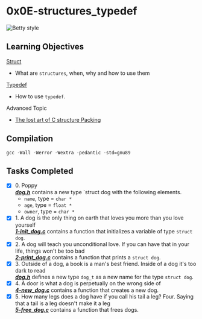 # 0x0E-structures_typedef

![Betty style](https://img.shields.io/badge/betty-style%20guide-purple?style=round-square)

## Learning Objectives

[Struct](https://en.wikipedia.org/wiki/Struct_(C_programming_language))
* What are `structures`, when, why and how to use them

[Typedef](https://publications.gbdirect.co.uk//c_book/chapter8/typedef.html)
* How to use `typedef`.

Advanced Topic
* [The lost art of C structure Packing](http://www.catb.org/esr/structure-packing/)

## Compilation

`gcc -Wall -Werror -Wextra -pedantic -std=gnu89`

## Tasks Completed

+ [x] 0\. Poppy<br/>_**[dog.h](dog.h)**_ contains a new type `struct dog with the following elements.
  + `name`, type = `char *`
  + `age`, type = `float *`
  + `owner`, type = `char *`
+ [x] 1\. A dog is the only thing on earth that loves you more than you love yourself<br/>_**[1-init_dog.c](1-init_dog.c)**_ contains a function that initializes a variable of type `struct dog`.
+ [x] 2\. A dog will teach you unconditional love. If you can have that in your life, things won't be too bad<br/>_**[2-print_dog.c](2-print_dog.c)**_ contains a function that prints a `struct dog`.
+ [x] 3\. Outside of a dog, a book is a man's best friend. Inside of a dog it's too dark to read<br/>_**[dog.h](dog.h)**_ defines a new type `dog_t` as a new name for the type `struct dog`.
+ [x] 4\. A door is what a dog is perpetually on the wrong side of<br/>_**[4-new_dog.c](4-new_dog.c)**_ contains a function that creates a new dog.
+ [x] 5\. How many legs does a dog have if you call his tail a leg? Four. Saying that a tail is a leg doesn't make it a leg<br/>_**[5-free_dog.c](5-free_dog.c)**_ contains a function that frees dogs.
